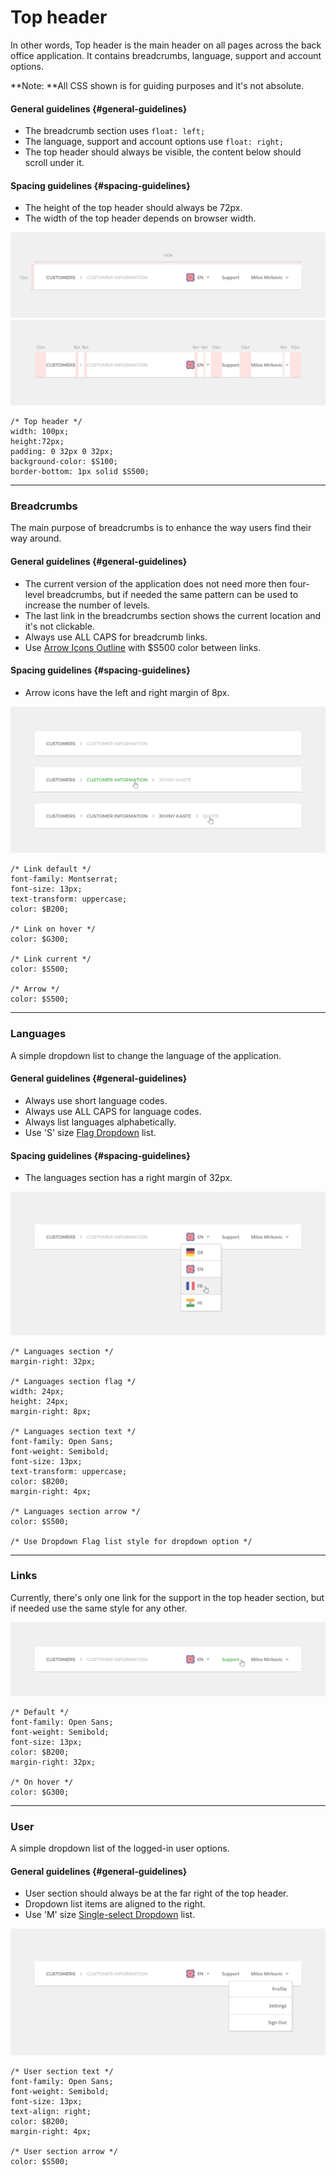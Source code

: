 # Top header

In other words, Top header is the main header on all pages across the back office application. It contains breadcrumbs, language, support and account options.

**Note: **All CSS shown is for guiding purposes and it's not absolute.

#### General guidelines {#general-guidelines}

* The breadcrumb section uses `float: left;`
* The language, support and account options use `float: right;`
* The top header should always be visible, the content below should scroll under it.

#### Spacing guidelines {#spacing-guidelines}

* The height of the top header should always be 72px.
* The width of the top header depends on browser width.

![](/assets/organisms/top-header-sizing.png)![](/assets/organisms/top-header-spacing.png)

```
/* Top header */
width: 100px;
height:72px;
padding: 0 32px 0 32px;
background-color: $S100;
border-bottom: 1px solid $S500;
```

---

### Breadcrumbs

The main purpose of breadcrumbs is to enhance the way users find their way around.

#### General guidelines {#general-guidelines}

* The current version of the application does not need more then four-level breadcrumbs, but if needed the same pattern can be used to increase the number of levels.
* The last link in the breadcrumbs section shows the current location and it's not clickable.
* Always use ALL CAPS for breadcrumb links.
* Use [Arrow Icons Outline](//foundations/iconography.html#arrow-icons) with $S500 color between links. 

#### Spacing guidelines {#spacing-guidelines}

* Arrow icons have the left and right margin of 8px.

![](/assets/organisms/top-header-breadcrumbs.png)

```
/* Link default */
font-family: Montserrat;
font-size: 13px;
text-transform: uppercase;
color: $B200;

/* Link on hover */
color: $G300;

/* Link current */
color: $S500;

/* Arrow */
color: $S500;
```

---

### Languages

A simple dropdown list to change the language of the application.

#### General guidelines {#general-guidelines}

* Always use short language codes.
* Always use ALL CAPS for language codes.
* Always list languages alphabetically.
* Use 'S' size [Flag Dropdown](//atoms/dropdowns.html#flag-list) list.

#### Spacing guidelines {#spacing-guidelines}

* The languages section has a right margin of 32px.

![](/assets/organisms/top-header-languages.png)

```
/* Languages section */
margin-right: 32px;

/* Languages section flag */
width: 24px;
height: 24px;
margin-right: 8px;

/* Languages section text */
font-family: Open Sans;
font-weight: Semibold;
font-size: 13px;
text-transform: uppercase;
color: $B200;
margin-right: 4px;

/* Languages section arrow */
color: $S500;

/* Use Dropdown Flag list style for dropdown option */
```

---

### Links

Currently, there's only one link for the support in the top header section, but if needed use the same style for any other.

![](/assets/organisms/top-header-links.png)

```
/* Default */
font-family: Open Sans;
font-weight: Semibold;
font-size: 13px;
color: $B200;
margin-right: 32px;

/* On hover */
color: $G300;
```

---

### User

A simple dropdown list of the logged-in user options.

#### General guidelines {#general-guidelines}

* User section should always be at the far right of the top header.
* Dropdown list items are aligned to the right.
* Use 'M' size [Single-select Dropdown](//atoms/dropdowns.html#single-select) list.

![](/assets/organisms/top-header-user.png)

```
/* User section text */
font-family: Open Sans;
font-weight: Semibold;
font-size: 13px;
text-align: right;
color: $B200;
margin-right: 4px;

/* User section arrow */
color: $S500;
```



